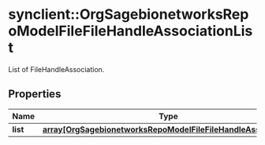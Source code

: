 # synclient::OrgSagebionetworksRepoModelFileFileHandleAssociationList

List of FileHandleAssociation.

## Properties
Name | Type | Description | Notes
------------ | ------------- | ------------- | -------------
**list** | [**array[OrgSagebionetworksRepoModelFileFileHandleAssociation]**](org.sagebionetworks.repo.model.file.FileHandleAssociation.md) |  | [optional] 


